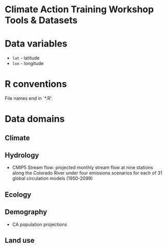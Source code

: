 # Climate Action Training Workshop Tools & Datasets

# Data variables
+ `lat` - latitude
+ `lon` - longitude

# R conventions
File names end in `*.R'.


# Data domains

## Climate

## Hydrology
+ CMIP5 Stream flow: projected monthly stream flow at nine stations along the Colorado River under four emissions scenarios for each of 31 global circulation models (1950-2099)

## Ecology

## Demography
+ CA population projections

## Land use
